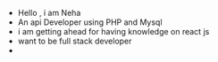 - Hello , i am Neha 
- An api Developer using PHP and Mysql
- i am getting ahead for having knowledge on react js 
- want to be full stack developer
- 
<!---
Nehakumari33/Nehakumari33 is a ✨ special ✨ repository because its `README.md` (this file) appears on your GitHub profile.
You can click the Preview link to take a look at your changes.
--->
